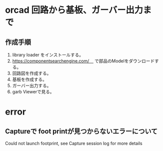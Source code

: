 # orcad 回路から基板、ガーバー出力まで
## 作成手順
1. library loader をインストールする。
2. https://componentsearchengine.com/　
   で部品のModelをダウンロードする。
4. 回路図を作成する。
5. 基板を作成する。
6. ガーバー出力する。
7. garb Viewerで見る。

# error
## Captureで foot printが見つからないエラーについて
Could not launch footprint, see Capture session log for more details
